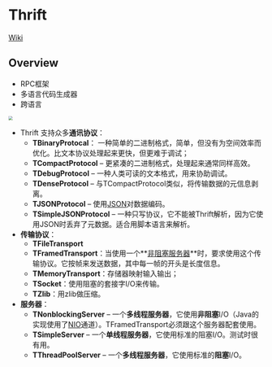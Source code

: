 # Thrift

[Wiki](https://zh.wikipedia.org/wiki/Thrift)

## Overview

- RPC框架
- 多语言代码生成器
- 跨语言

<img src="https://upload.wikimedia.org/wikipedia/commons/thumb/d/df/Apache_Thrift_architecture.png/400px-Apache_Thrift_architecture.png" style="zoom:50%;" />

- Thrift 支持众多**通讯协议**：
  - **TBinaryProtocal**： 一种简单的二进制格式，简单，但没有为空间效率而优化。比文本协议处理起来更快，但更难于调试；
  - **TCompactProtocol** – 更紧凑的二进制格式，处理起来通常同样高效。
  - **TDebugProtocol** – 一种人类可读的文本格式，用来协助调试。
  - **TDenseProtocol** – 与TCompactProtocol类似，将传输数据的元信息剥离。
  - **TJSONProtocol** – 使用[JSON](https://zh.wikipedia.org/wiki/JSON)对数据编码。
  - **TSimpleJSONProtocol** – 一种只写协议，它不能被Thrift解析，因为它使用JSON时丢弃了元数据。适合用脚本语言来解析。
- **传输协议**：
  - **TFileTransport**
  - **TFramedTransport**：当使用一个**<u>非阻塞服务器</u>**时，要求使用这个传输协议。它按帧来发送数据，其中每一帧的开头是长度信息。
  - **TMemoryTransport**：存储器映射输入输出；
  - **TSocket**：使用阻塞的套接字I/O来传输。
  - **TZlib**：用zlib做压缩。
- **服务器**：
  - **TNonblockingServer** – 一个**多线程服务器**，它使用**非阻塞**I/O（Java的实现使用了[NIO](https://zh.wikipedia.org/wiki/Java_NIO)通道）。TFramedTransport必须跟这个服务器配套使用。
  - **TSimpleServer** – 一个**单线程服务器**，它使用标准的阻塞I/O。测试时很有用。
  - **TThreadPoolServer** – 一个**多线程服务器**，它使用标准的**阻塞**I/O。
